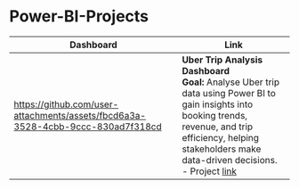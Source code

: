 # Power-BI-Projects
<table>
   <thead>
      <th>Dashboard</th>
      <th>Link</th>
   </thead>
   <tr>
<td width=60%>

https://github.com/user-attachments/assets/fbcd6a3a-3528-4cbb-9ccc-830ad7f318cd

</td>
     <td>
        <b>Uber Trip Analysis Dashboard</b><br>
        <b>Goal:</b> Analyse Uber trip data using Power BI to gain insights into booking trends, revenue, and trip efficiency, helping stakeholders make data-driven decisions.<br>
        - Project <a href="https://github.com/Sanjeev4318/Power-BI-Projects/tree/0047dd462069359b383d8aea30c14b06658c298d/Uber%20Trip%20Analysis"> link</a><br>
    </td>
   </tr>
</table>
